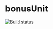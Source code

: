 # bonusUnit
[![Build status](https://ci.appveyor.com/api/projects/status/ryw8ba398wneg98f?svg=true)](https://ci.appveyor.com/project/LSOrlova/bonusunit)
